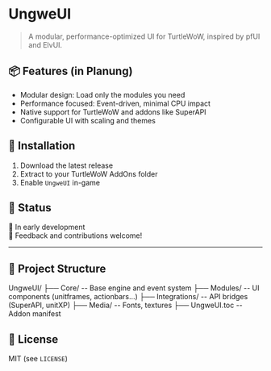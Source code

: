 # UngweUI

> A modular, performance-optimized UI for TurtleWoW, inspired by pfUI and ElvUI.

## 📦 Features (in Planung)

- Modular design: Load only the modules you need
- Performance focused: Event-driven, minimal CPU impact
- Native support for TurtleWoW and addons like SuperAPI
- Configurable UI with scaling and themes

## 🔧 Installation

1. Download the latest release
2. Extract to your TurtleWoW AddOns folder
3. Enable `UngweUI` in-game

## 🧪 Status

🚧 In early development  
💬 Feedback and contributions welcome!

---

## 📁 Project Structure
UngweUI/
├── Core/ -- Base engine and event system
├── Modules/ -- UI components (unitframes, actionbars...)
├── Integrations/ -- API bridges (SuperAPI, unitXP)
├── Media/ -- Fonts, textures
├── UngweUI.toc -- Addon manifest


## 📜 License

MIT (see `LICENSE`)

